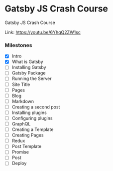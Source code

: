 # Gatsby JS Crash Course

Gatsby JS Crash Course

Link: https://youtu.be/6YhqQ2ZW1sc

### Milestones

- [x] Intro
- [x] What is Gatsby
- [ ] Installing Gatsby
- [ ] Gatsby Package
- [ ] Running the Server
- [ ] Site Title
- [ ] Pages
- [ ] Blog
- [ ] Markdown
- [ ] Creating a second post
- [ ] Installing plugins
- [ ] Configuring plugins
- [ ] GraphQL
- [ ] Creating a Template
- [ ] Creating Pages
- [ ] Redux
- [ ] Post Template
- [ ] Promise
- [ ] Post
- [ ] Deploy
